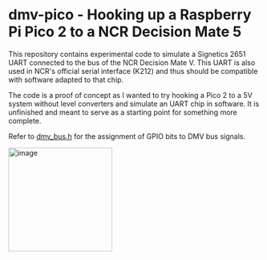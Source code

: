 # dmv-pico - Hooking up a Raspberry Pi Pico 2 to a NCR Decision Mate 5

This repository contains experimental code to simulate a Signetics 2651 UART connected
to the bus of the NCR Decision Mate V.  This UART is also used in NCR's official serial
interface (K212) and thus should be compatible with software adapted to that chip.

The code is a proof of concept as I wanted to try hooking a Pico 2 to a 5V system without
level converters and simulate an UART chip in software.  It is unfinished and meant to
serve as a starting point for something more complete.

Refer to [dmv_bus.h](dmv_bus.h) for the assignment of GPIO bits to DMV bus signals.

<img width="207" alt="image" src="https://github.com/user-attachments/assets/08b5331b-d001-45b3-ae64-732a45d29cbb" />
